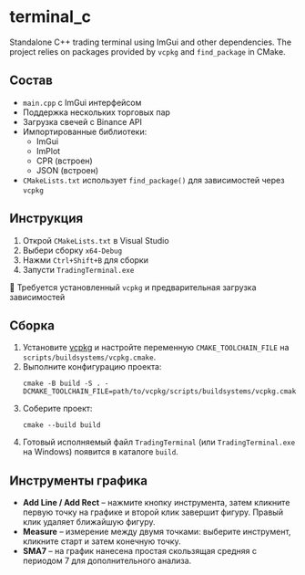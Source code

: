 # terminal_c

Standalone C++ trading terminal using ImGui and other dependencies. The project relies on packages provided by `vcpkg` and `find_package` in CMake.

## Состав

- `main.cpp` с ImGui интерфейсом
- Поддержка нескольких торговых пар
- Загрузка свечей с Binance API
- Импортированные библиотеки:
  - ImGui
  - ImPlot
  - CPR (встроен)
  - JSON (встроен)
- `CMakeLists.txt` использует `find_package()` для зависимостей через `vcpkg`

## Инструкция

1. Открой `CMakeLists.txt` в Visual Studio
2. Выбери сборку `x64-Debug`
3. Нажми `Ctrl+Shift+B` для сборки
4. Запусти `TradingTerminal.exe`

📌 Требуется установленный `vcpkg` и предварительная загрузка зависимостей

## Сборка

1. Установите [vcpkg](https://github.com/microsoft/vcpkg) и настройте переменную `CMAKE_TOOLCHAIN_FILE` на `scripts/buildsystems/vcpkg.cmake`.
2. Выполните конфигурацию проекта:
   ```
   cmake -B build -S . -DCMAKE_TOOLCHAIN_FILE=path/to/vcpkg/scripts/buildsystems/vcpkg.cmake
   ```
3. Соберите проект:
   ```
   cmake --build build
   ```
4. Готовый исполняемый файл `TradingTerminal` (или `TradingTerminal.exe` на Windows) появится в каталоге `build`.

## Инструменты графика

- **Add Line / Add Rect** – нажмите кнопку инструмента, затем кликните первую точку на графике и второй клик завершит фигуру. Правый клик удаляет ближайшую фигуру.
- **Measure** – измерение между двумя точками: выберите инструмент, кликните старт и затем конечную точку.
- **SMA7** – на график нанесена простая скользящая средняя с периодом 7 для дополнительного анализа.

